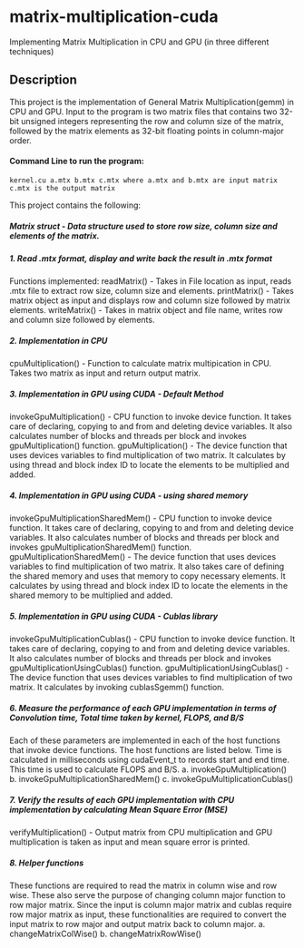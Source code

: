 # matrix-multiplication-cuda
Implementing Matrix Multiplication in CPU and GPU (in three different techniques)

## Description
This project is the implementation of General Matrix Multiplication(gemm) in CPU and GPU. Input to the program is two matrix files that contains two 32-bit unsigned integers representing the row and column size of the matrix, followed by the matrix elements as 32-bit floating points in column-major order.
#### Command Line to run the program: 
`
kernel.cu a.mtx b.mtx c.mtx
where a.mtx and b.mtx are input matrix
      c.mtx is the output matrix
`

This project contains the following:
##### Matrix struct - Data structure used to store row size, column size and elements of the matrix.
##### 1. Read .mtx format, display and write back the result in .mtx format
Functions implemented: 
readMatrix() - Takes in File location as input, reads .mtx file to extract row size, column size and elements.
printMatrix() - Takes matrix object as input and displays row and column size followed by matrix elements.
writeMatrix() - Takes in matrix object and file name, writes row and column size followed by elements.

##### 2. Implementation in CPU
cpuMultiplication() - Function to calculate matrix multipication in CPU. Takes two matrix as input and return output matrix.

##### 3. Implementation in GPU using CUDA - Default Method
invokeGpuMultiplication() - CPU function to invoke device function. It takes care of declaring, copying to and from and deleting device variables. It also calculates number of blocks and threads per block and invokes gpuMultiplication() function.
gpuMultiplication() - The device function that uses devices variables to find multiplication of two matrix. It calculates by using thread and block index ID to locate the elements to be multiplied and added.

##### 4. Implementation in GPU using CUDA - using shared memory
invokeGpuMultiplicationSharedMem() - CPU function to invoke device function. It takes care of declaring, copying to and from and deleting device variables. It also calculates number of blocks and threads per block and invokes gpuMultiplicationSharedMem() function.
gpuMultiplicationSharedMem() - The device function that uses devices variables to find multiplication of two matrix. It also takes care of defining the shared memory and uses that memory to copy necessary elements. It calculates by using thread and block index ID to locate the elements in the shared memory to be multiplied and added.

##### 5. Implementation in GPU using CUDA - Cublas library
invokeGpuMultiplicationCublas() - CPU function to invoke device function. It takes care of declaring, copying to and from and deleting device variables. It also calculates number of blocks and threads per block and invokes gpuMultiplicationUsingCublas() function.
gpuMultiplicationUsingCublas() - The device function that uses devices variables to find multiplication of two matrix. It calculates by invoking cublasSgemm() function.

##### 6. Measure the performance of each GPU implementation in terms of Convolution time, Total time taken by kernel, FLOPS, and B/S
Each of these parameters are implemented in each of the host functions that invoke device functions. The host functions are listed below. Time is calculated in milliseconds using cudaEvent_t to records start and end time. This time is used to calculate FLOPS and B/S.
a. invokeGpuMultiplication()
b. invokeGpuMultiplicationSharedMem()
c. invokeGpuMultiplicationCublas()

##### 7. Verify the results of each GPU implementation with CPU implementation by calculating Mean Square Error (MSE)
verifyMultiplication() - Output matrix from CPU multiplication and GPU multiplication is taken as input and mean square error is printed.

##### 8. Helper functions
These functions are required to read the matrix in column wise and row wise. These also serve the purpose of changing column major function to row major matrix. Since the input is column major matrix and cublas require row major matrix as input, these functionalities are required to convert the input matrix to row major and output matrix back to column major.
a. changeMatrixColWise()
b. changeMatrixRowWise() 
